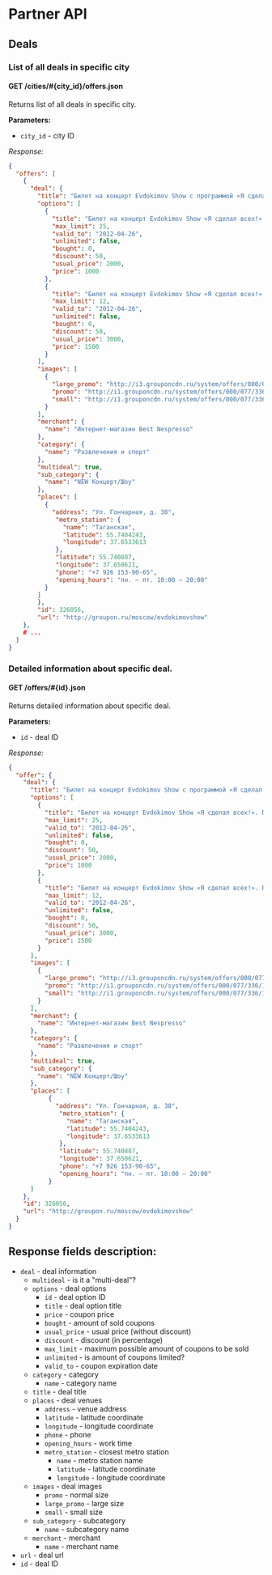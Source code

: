 Partner API
===========

Deals
-----

### List of all deals in specific city

#### GET /cities/#{city_id}/offers.json

Returns list of all deals in specific city.

**Parameters:**

- ``city_id`` - city ID

*Response:*

```json
{
  "offers": [
    {
      "deal": {
        "title": "Билет на концерт Evdokimov Show с программой «Я сделал всех!» в Государственном московском театре эстрады",
        "options": [
          {
            "title": "Билет на концерт Evdokimov Show «Я сделал всех!». Партер, 16 ряд, 16-30. 1000 рублей вместо 2000",
            "max_limit": 25,
            "valid_to": "2012-04-26",
            "unlimited": false,
            "bought": 0,
            "discount": 50,
            "usual_price": 2000,
            "price": 1000
          },
          {
            "title": "Билет на концерт Evdokimov Show «Я сделал всех!». Партер, 9 ряд, места 32-44. 1500 рублей вместо 3000",
            "max_limit": 12,
            "valid_to": "2012-04-26",
            "unlimited": false,
            "bought": 0,
            "discount": 50,
            "usual_price": 3000,
            "price": 1500
          }
        ],
        "images": [
          {
            "large_promo": "http://i3.grouponcdn.ru/system/offers/000/077/336/179511/large_promo_jpg.jpg?1334590278",
            "promo": "http://i1.grouponcdn.ru/system/offers/000/077/336/179511/promo_jpg.jpg?1334590278",
            "small": "http://i1.grouponcdn.ru/system/offers/000/077/336/179511/small_jpg.jpg?1334590278"
          }
        ],
        "merchant": {
          "name": "Интернет-магазин Best Nespresso"
        },
        "category": {
          "name": "Развлечения и спорт"
        },
        "multideal": true,
        "sub_category": {
          "name": "NEW Концерт/Шоу"
        },
        "places": [
          {
            "address": "Ул. Гончарная, д. 38",
             "metro_station": {
               "name": "Таганская",
               "latitude": 55.7404243,
               "longitude": 37.6533613
             },
             "latitude": 55.740887,
             "longitude": 37.650621,
             "phone": "+7 926 153-90-65",
             "opening_hours": "пн. — пт. 10:00 — 20:00"
          }
        ]
        },
        "id": 326056,
        "url": "http://groupon.ru/moscow/evdokimovshow"
    },
    # ...
  ]
}
```


### Detailed information about specific deal.

#### GET /offers/#{id}.json

Returns detailed information about specific deal.

**Parameters:**

- ``id`` - deal ID

*Response:*

```json
{
  "offer": {
    "deal": {
      "title": "Билет на концерт Evdokimov Show с программой «Я сделал всех!» в Государственном московском театре эстрады",
      "options": [
        {
          "title": "Билет на концерт Evdokimov Show «Я сделал всех!». Партер, 16 ряд, 16-30. 1000 рублей вместо 2000",
          "max_limit": 25,
          "valid_to": "2012-04-26",
          "unlimited": false,
          "bought": 0,
          "discount": 50,
          "usual_price": 2000,
          "price": 1000
        },
        {
          "title": "Билет на концерт Evdokimov Show «Я сделал всех!». Партер, 9 ряд, места 32-44. 1500 рублей вместо 3000",
          "max_limit": 12,
          "valid_to": "2012-04-26",
          "unlimited": false,
          "bought": 0,
          "discount": 50,
          "usual_price": 3000,
          "price": 1500
        }
      ],
      "images": [
        {
          "large_promo": "http://i3.grouponcdn.ru/system/offers/000/077/336/179511/large_promo_jpg.jpg?1334590278",
          "promo": "http://i1.grouponcdn.ru/system/offers/000/077/336/179511/promo_jpg.jpg?1334590278",
          "small": "http://i1.grouponcdn.ru/system/offers/000/077/336/179511/small_jpg.jpg?1334590278"
        }
      ],
      "merchant": {
        "name": "Интернет-магазин Best Nespresso"
      },
      "category": {
        "name": "Развлечения и спорт"
      },
      "multideal": true,
      "sub_category": {
        "name": "NEW Концерт/Шоу"
      },
      "places": [
           {
             "address": "Ул. Гончарная, д. 38",
              "metro_station": {
                "name": "Таганская",
                "latitude": 55.7404243,
                "longitude": 37.6533613
              },
              "latitude": 55.740887,
              "longitude": 37.650621,
              "phone": "+7 926 153-90-65",
              "opening_hours": "пн. — пт. 10:00 — 20:00"
           }
      ]
    },
    "id": 326056,
    "url": "http://groupon.ru/moscow/evdokimovshow"
  }
}
```


Response fields description:
---------------------------------

- ``deal`` - deal information
    - ``multideal`` - is it a "multi-deal"?
    - ``options`` - deal options
        - ``id`` - deal option ID
        - ``title`` - deal option title
        - ``price`` - coupon price
        - ``bought`` - amount of sold coupons
        - ``usual_price`` - usual price (without discount)
        - ``discount`` - discount (in percentage)
        - ``max_limit`` - maximum possible amount of coupons to be sold
        - ``unlimited`` - is amount of coupons limited?
        - ``valid_to`` - coupon expiration date
    - ``category`` - category
        - ``name`` - category name
    - ``title`` - deal title
    - ``places`` - deal venues
        - ``address`` - venue address
        - ``latitude`` - latitude coordinate
        - ``longitude`` - longitude coordinate
        - ``phone`` - phone
        - ``opening_hours`` - work time
        - ``metro_station`` - closest metro station
            - ``name`` - metro station name
            - ``latitude`` - latitude coordinate
            - ``longitude`` - longitude coordinate
    - ``images`` - deal images
        - ``promo`` - normal size
        - ``large_promo`` - large size
        - ``small`` - small size
    - ``sub_category`` - subcategory
        - ``name`` - subcategory name
    - ``merchant`` - merchant
        - ``name`` - merchant name
- ``url`` - deal url
- ``id`` - deal ID